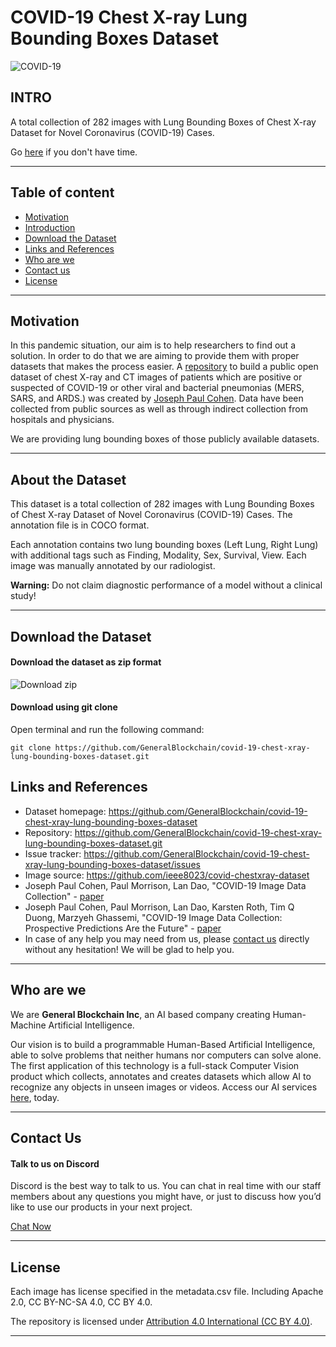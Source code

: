 # COVID-19 Chest X-ray Lung Bounding Boxes Dataset

![COVID-19](https://user-images.githubusercontent.com/33668152/86773287-4cc76a80-c077-11ea-9b58-d4452e0ced2f.png)

## INTRO

<!--
<img src="https://user-images.githubusercontent.com/33668152/86773453-7ed8cc80-c077-11ea-975a-b917800389a4.png" alt="X-ray" align="right" width="300" />
-->

A total collection of 282 images with Lung Bounding Boxes of Chest X-ray Dataset for Novel Coronavirus (COVID-19) Cases.

Go [here](#download-the-dataset) if you don't have time.

---

## Table of content

- [Motivation](#motivation)
- [Introduction](#introduction)
- [Download the Dataset](#download-the-dataset)
- [Links and References](#links-and-references)
- [Who are we](#who-are-we)
- [Contact us](#contact-us)
- [License](#license)

---

## Motivation

In this pandemic situation, our aim is to help researchers to find out a solution. In order to do that we are aiming to provide them with proper datasets that makes the process easier. A [repository](https://github.com/ieee8023/covid-chestxray-dataset) to build a public open dataset of chest X-ray and CT images of patients which are positive or suspected of COVID-19 or other viral and bacterial pneumonias (MERS, SARS, and ARDS.) was created by [Joseph Paul Cohen](https://github.com/ieee8023). Data have been collected from public sources as well as through indirect collection from hospitals and physicians.

We are providing lung bounding boxes of those publicly available datasets.

---

## About the Dataset

This dataset is a total collection of 282 images with Lung Bounding Boxes of Chest X-ray Dataset of Novel Coronavirus (COVID-19) Cases. The annotation file is in COCO format.

Each annotation contains two lung bounding boxes (Left Lung, Right Lung) with additional tags such as Finding, Modality, Sex, Survival, View. Each image was manually annotated by our radiologist.

**Warning:** Do not claim diagnostic performance of a model without a clinical study!

---

## Download the Dataset

#### Download the dataset as zip format

![Download zip](https://user-images.githubusercontent.com/33668152/86793508-5956bd80-c08d-11ea-89b2-09d87d1d7a2f.png)

#### Download using git clone

Open terminal and run the following command:

```
git clone https://github.com/GeneralBlockchain/covid-19-chest-xray-lung-bounding-boxes-dataset.git
```

## Links and References

- Dataset homepage: https://github.com/GeneralBlockchain/covid-19-chest-xray-lung-bounding-boxes-dataset
- Repository: https://github.com/GeneralBlockchain/covid-19-chest-xray-lung-bounding-boxes-dataset.git
- Issue tracker: https://github.com/GeneralBlockchain/covid-19-chest-xray-lung-bounding-boxes-dataset/issues
- Image source: https://github.com/ieee8023/covid-chestxray-dataset
- Joseph Paul Cohen, Paul Morrison, Lan Dao, "COVID-19 Image Data Collection" - [paper](https://arxiv.org/abs/2003.11597)
- Joseph Paul Cohen, Paul Morrison, Lan Dao, Karsten Roth, Tim Q Duong, Marzyeh Ghassemi, "COVID-19 Image Data Collection: Prospective Predictions Are the Future" - [paper](https://arxiv.org/abs/2006.11988)
- In case of any help you may need from us, please [contact us](#contact-us) directly without any hesitation! We will be glad to help you.

---

## Who are we

We are **General Blockchain Inc**, an AI based company creating Human-Machine Artificial Intelligence.

Our vision is to build a programmable Human-Based Artificial Intelligence, able to solve problems that neither humans nor computers can solve alone. The first application of this technology is a full-stack Computer Vision product which collects, annotates and creates datasets which allow AI to recognize any objects in unseen images or videos. Access our AI services [here](https://www.generalblockchain.com/), today.

---

## Contact Us

#### Talk to us on Discord

Discord is the best way to talk to us. You can chat in real time with our staff members about any questions you might have, or just to discuss how you’d like to use our products in your next project.

<a href="https://discord.com/invite/22HVPEU">Chat Now</a>

---

## License

Each image has license specified in the metadata.csv file. Including Apache 2.0, CC BY-NC-SA 4.0, CC BY 4.0.

The repository is licensed under [Attribution 4.0 International (CC BY 4.0)](https://creativecommons.org/licenses/by/4.0/).

---

